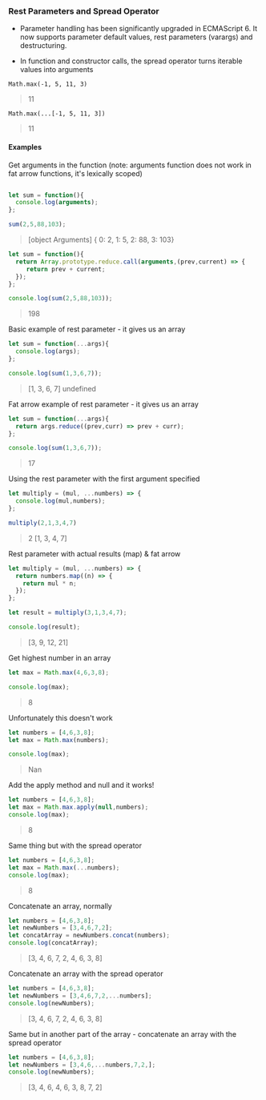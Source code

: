 ### Rest Parameters and Spread Operator

* Parameter handling has been significantly upgraded in ECMAScript 6. It now supports parameter default values, rest parameters (varargs) and destructuring.

* In function and constructor calls, the spread operator turns iterable values into arguments

`Math.max(-1, 5, 11, 3)`

>11

`Math.max(...[-1, 5, 11, 3])`
>11


#### Examples

Get arguments in the function (note: arguments function does not work in fat arrow functions, it's lexically scoped)

```javascript

let sum = function(){
  console.log(arguments);
};

sum(2,5,88,103);


```

> [object Arguments] {  0: 2,  1: 5,  2: 88,  3: 103}



```javascript
let sum = function(){
  return Array.prototype.reduce.call(arguments,(prev,current) => {
     return prev + current;
  });
};

console.log(sum(2,5,88,103));
```
> 198

Basic example of rest parameter - it gives us an array

```javascript
let sum = function(...args){
  console.log(args);
};

console.log(sum(1,3,6,7));
```
> [1, 3, 6, 7]
> undefined


Fat arrow example of rest parameter - it gives us an array

```javascript
let sum = function(...args){
  return args.reduce((prev,curr) => prev + curr);
};

console.log(sum(1,3,6,7));
```
> 17



Using the rest parameter with the first argument specified

```javascript
let multiply = (mul, ...numbers) => {
  console.log(mul,numbers);
};

multiply(2,1,3,4,7)
```
> 2
> [1, 3, 4, 7]

Rest parameter with actual results (map) & fat arrow

```javascript
let multiply = (mul, ...numbers) => {
  return numbers.map((n) => {
    return mul * n;
  });
};

let result = multiply(3,1,3,4,7);

console.log(result);
```
> [3, 9, 12, 21]


Get highest number in an array

```javascript
let max = Math.max(4,6,3,8);

console.log(max);
```
> 8

Unfortunately this doesn't work

```javascript
let numbers = [4,6,3,8];
let max = Math.max(numbers);

console.log(max);
```
> Nan


Add the apply method and null and it works!

```javascript
let numbers = [4,6,3,8];
let max = Math.max.apply(null,numbers);
console.log(max);
```
> 8

Same thing but with the spread operator

```javascript
let numbers = [4,6,3,8];
let max = Math.max(...numbers);
console.log(max);
```
> 8


Concatenate an array, normally

```javascript
let numbers = [4,6,3,8];
let newNumbers = [3,4,6,7,2];
let concatArray = newNumbers.concat(numbers);
console.log(concatArray);
```
> [3, 4, 6, 7, 2, 4, 6, 3, 8]

Concatenate an array with the spread operator

```javascript
let numbers = [4,6,3,8];
let newNumbers = [3,4,6,7,2,...numbers];
console.log(newNumbers);
```
> [3, 4, 6, 7, 2, 4, 6, 3, 8]

Same but in another part of the array - concatenate an array with the spread operator

```javascript
let numbers = [4,6,3,8];
let newNumbers = [3,4,6,...numbers,7,2,];
console.log(newNumbers);
```
> [3, 4, 6, 4, 6, 3, 8, 7, 2]

